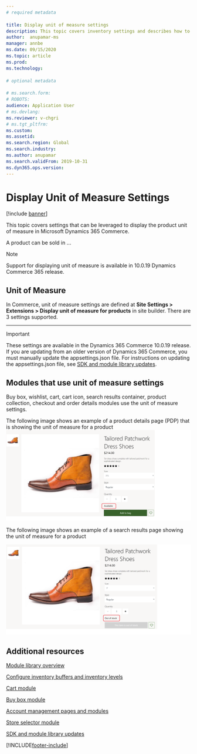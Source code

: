 ```yaml
---
# required metadata

title: Display unit of measure settings
description: This topic covers inventory settings and describes how to apply them in Microsoft Dynamics 365 Commerce.
author:  anupamar-ms
manager: annbe
ms.date: 09/15/2020
ms.topic: article
ms.prod: 
ms.technology: 

# optional metadata

# ms.search.form: 
# ROBOTS: 
audience: Application User
# ms.devlang: 
ms.reviewer: v-chgri
# ms.tgt_pltfrm: 
ms.custom: 
ms.assetid: 
ms.search.region: Global
ms.search.industry: 
ms.author: anupamar
ms.search.validFrom: 2019-10-31
ms.dyn365.ops.version: 
---
```


# Display Unit of Measure Settings

[!include [banner](includes/banner.md)]

This topic covers settings that can be leveraged to display the product unit of measure in Microsoft Dynamics 365 Commerce.

A product can be sold in ... 



> [!NOTE]
> Support for displaying unit of measure is available in 10.0.19 Dynamics Commerce 365 release.

## Unit of Measure

In Commerce, unit of measure settings are defined at **Site Settings \> Extensions \> Display unit of measure for products** in site builder.  There are 3 settings supported.

** ** 

> [!IMPORTANT] 
> These settings are available in the Dynamics 365 Commerce 10.0.19 release. If you are updating from an older version of Dynamics 365 Commerce, you must manually update the appsettings.json file. For instructions on updating the appsettings.json file, see [SDK and module library updates](e-commerce-extensibility/sdk-updates.md#update-the-appsettingsjson-file).

## Modules that use unit of measure settings

Buy box, wishlist, cart, cart icon, search results container, product collection, checkout and order details modules use the unit of measure settings.

The following image shows an example of a product details page (PDP) that is showing the unit of measure  for a product
![Example of a PDP module that has unit of measure](./media/pdp-InStock.png)

The following image shows an example of a search results page showing the unit of measure for a product

![Example of a Search results module that has unit of measure](./media/pdp-outofstock.png)


## Additional resources

[Module library overview](starter-kit-overview.md)

[Configure inventory buffers and inventory levels](inventory-buffers-levels.md)

[Cart module](add-cart-module.md)

[Buy box module](add-buy-box.md)

[Account management pages and modules](account-management.md)

[Store selector module](store-selector.md)

[SDK and module library updates](e-commerce-extensibility/sdk-updates.md)


[!INCLUDE[footer-include](../includes/footer-banner.md)]

